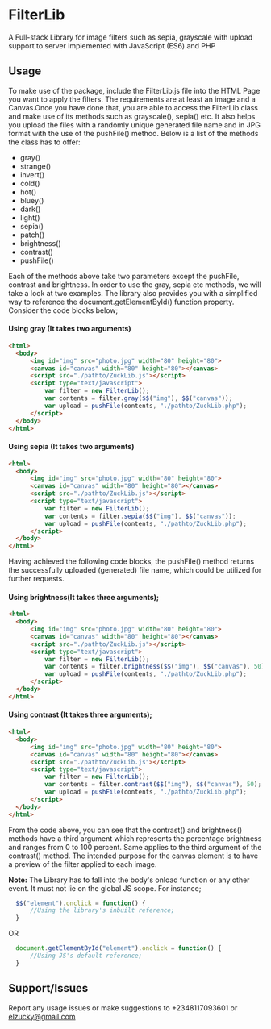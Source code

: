 # FilterLib
A Full-stack Library for image filters such as sepia, grayscale with upload support to server implemented with JavaScript (ES6) and PHP
## Usage
To make use of the package, include the FilterLib.js file into the HTML Page you want to apply the filters. The requirements are at least an image and a Canvas.Once you have done that, you are able to access the FilterLib class and make use of its methods such as grayscale(), sepia() etc. It also helps you upload the files with a randomly unique generated file name and in JPG format with the use of the pushFile() method. Below is a list of the methods the class has to offer:

<ul>
  <li>gray()</li>
  <li>strange()</li>
  <li>invert()</li>
  <li>cold()</li>
  <li>hot()</li>
  <li>bluey()</li>
  <li>dark()</li>
  <li>light()</li>
  <li>sepia()</li>
  <li>patch()</li>
  <li>brightness()</li>
  <li>contrast()</li>
  <li>pushFile()</li>
</ul>
        
Each of the methods above take two parameters except the pushFile, contrast and brightness. In order to use the gray, sepia etc methods, we will take a look at two examples. The library also provides you with a simplified way to reference the document.getElementById() function property. Consider the code blocks below;

#### Using gray (It takes two arguments)

````html
<html>
  <body>
      <img id="img" src="photo.jpg" width="80" height="80">
      <canvas id="canvas" width="80" height="80"></canvas>
      <script src="./pathto/ZuckLib.js"></script>
      <script type="text/javascript">
          var filter = new FilterLib();
          var contents = filter.gray($$("img"), $$("canvas"));
          var upload = pushFile(contents, "./pathto/ZuckLib.php");
      </script>
  </body>
</html>
````


#### Using sepia (It takes two arguments)

````html
<html>
  <body>
      <img id="img" src="photo.jpg" width="80" height="80">
      <canvas id="canvas" width="80" height="80"></canvas>
      <script src="./pathto/ZuckLib.js"></script>
      <script type="text/javascript">
          var filter = new FilterLib();
          var contents = filter.sepia($$("img"), $$("canvas"));
          var upload = pushFile(contents, "./pathto/ZuckLib.php");
      </script>
  </body>
</html>
````
Having achieved the following code blocks, the pushFile() method returns the successfully uploaded (generated) file name, which could be utilized for further requests.

#### Using brightness(It takes three arguments);

````html
<html>
  <body>
      <img id="img" src="photo.jpg" width="80" height="80">
      <canvas id="canvas" width="80" height="80"></canvas>
      <script src="./pathto/ZuckLib.js"></script>
      <script type="text/javascript">
          var filter = new FilterLib();
          var contents = filter.brightness($$("img"), $$("canvas"), 50);
          var upload = pushFile(contents, "./pathto/ZuckLib.php");
      </script>
  </body>
</html>
````

#### Using contrast (It takes three arguments);

````html
<html>
  <body>
      <img id="img" src="photo.jpg" width="80" height="80">
      <canvas id="canvas" width="80" height="80"></canvas>
      <script src="./pathto/ZuckLib.js"></script>
      <script type="text/javascript">
          var filter = new FilterLib();
          var contents = filter.contrast($$("img"), $$("canvas"), 50);
          var upload = pushFile(contents, "./pathto/ZuckLib.php");
      </script>
  </body>
</html>
````

From the code above, you can see that the contrast() and brightness() methods have a third argument which represents the percentage brightness and ranges from 0 to 100 percent. Same applies to the third argument of the contrast() method. The intended purpose for the canvas element is to have a preview of the filter applied to each image.

**Note:** The Library has to fall into the body's onload function or any other event. It must not lie on the global JS scope. For instance;
````js
  $$("element").onclick = function() {
      //Using the library's inbuilt reference;
  }
````
OR
````js
  document.getElementById("element").onclick = function() {
      //Using JS's default reference;
  }
````

## Support/Issues
Report any usage issues or make suggestions to +2348117093601 or elzucky@gmail.com
